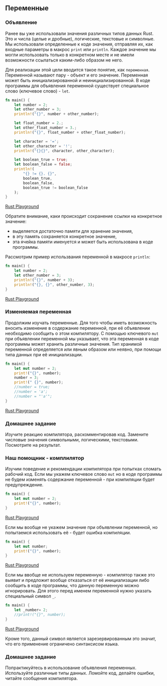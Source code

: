 ## Переменные

### Объявление

Ранее вы уже использовали значения различных типов данных Rust. Это и числа (целые 
и дробные), логические, текстовые и символные. Мы использовали определенные к коде
значения, отправляя их, как входные параметры в макрос `print` или `println`. 
Каждое значение мы могли использовать только в конкретном месте и не имели возможности
ссылаться каким-либо образом не него. 

Для реализации этой цели вводится такое понятие, как `переменная`. Переменной называют
пару - объект и его значение. Переменная может быть инициализированной и неинициализированной.
В коде программы для объявления переменной существует специальное слово (ключевое слово) - `let`.

```rust
fn main() {
    let number = 2;
    let other_number = 3;
    println!("{}", number + other_number);

    let float_number = 2.;
    let other_float_number = 3.;
    println!("{}", float_number + other_float_number);

    let character = '=';
    let other_character = '!';
    println!("{}{}", character, other_character);

    let boolean_true = true;
    let boolean_false = false;
    println!(
        "{} != {}. {}",
        boolean_true,
        boolean_false,
        boolean_true != boolean_false
    );
}

```
[Rust Playground](https://play.rust-lang.org/?gist=5c4b6775689f23aefefccc20aae27539&version=stable&mode=debug&edition=2015)

Обратите внимание, каки происходит сохранение ссылки на конкретное значение:
- выделяется достаточно памяти для хранение значения,
- в эту память сохраняется конкретное значение,
- эта ячейка памяти именуется и может быть использована в коде программы.

Рассмотрим пример использвания переменной в макросе `println`:

```rust
fn main() {
    let number = 2;
    let other_number = 3;
    println!("{}", number + 3);
    println!("{}, {}", other_number, 3);
}

```
[Rust Playground](https://play.rust-lang.org/?gist=aa06d607e573b47d4b72aca80c241fbb&version=stable&mode=debug&edition=2015)

### Изменяемая переменная

Продолжим изучать переменные. Для того чтобы иметь возможность вносить изменение в содержание переменной, при её объявлении необходимо сообщить о этом компилятору. С помощью ключевого `mut` при объявлении переменной мы указывает, что эта переменная 
в коде программы может хранить различные значения. Тип хранимой переменной определяется или явным образом или неявно, при помощи 
типа данных при её инициализации.

```rust
fn main() {
    let mut number = 2;
    print!("{}", number);
    number = 3;
    print!(" {}", number);
    //number = true;
    //number = 'a';
    //number = "'a'";
}

```
[Rust Playground](https://play.rust-lang.org/?gist=b835811a58e21c1c2e67d75f1ec7c832&version=stable&mode=debug&edition=2015)

### Домашнее задание

Изучите реакцию компилятора, раскомментировав код. Замените числовые значения символьными, логическими, текстовыми. Посмотрите 
на результат.

### Наш помощник - комплилятор

Изучим поведение и рекомендации компилятора при попытках сломать рабочий код. Если мы укажем ключевое слово `mut` но в коде программы не будем изменять содержание переменной - при компиляции будет предупреждение.
```rust
fn main() {
    let mut number = 2;
    print!("{}", number);
}

```
[Rust Playground](https://play.rust-lang.org/?gist=4787737201efabe844bb64f7896512e4&version=stable&mode=debug&edition=2015)

Если мы вообще не укажем значение при объявлении переменной, но попытаемся использовать её - будет ошибка компиляции.
```rust
fn main() {
    let mut number;
    print!("{}", number);
}

```
[Rust Playground](https://play.rust-lang.org/?gist=a3a5f6c6953965b4cdd13b6b3bbc69f2&version=stable&mode=debug&edition=2015)

Если мы ввобще не используем переменную - компилятор также это выявит и предложит вообще отказаться от её инициализации либо
сообщить в коде программы, что данную переменную можно игнорировать. Для этого перед именем переменной нужно указать специальный 
символ `_`. 
```rust
fn main() {
    let _number= 2;
    //print!("{}", number);
}

```
[Rust Playground](https://play.rust-lang.org/?gist=a1b11b3aacf7aec4276140b7bce3d728&version=stable&mode=debug&edition=2015)


Кроме того, данный символ является зарезервированным это значит, что его применение ограничено синтаксисом языка.

### Домашнее задание

Попрактикуйтесь в использование объявления переменных. Используйте различные типы данных. Ломойте код, делайте ошибки, читайте сообщения компилятора.
